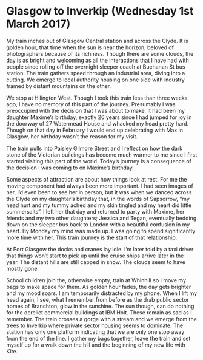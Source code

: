 # Glasgow to Inverkip (Wednesday 1st March 2017) #

My train inches out of Glasgow Central station and across the Clyde. It is golden hour, that time when the sun is near the horizon, beloved of photographers because of its richness. Though there are some clouds, the day is as bright and welcoming as all the interactions that I have had with people since rolling off the overnight sleeper coach at Buchanan St bus station. The train gathers speed through an industrial area, diving into a cutting. We emerge to local authority housing on one side with industry framed by distant mountains on the other.

We stop at Hilington West. Though I took this train less than three weeks ago, I have no memory of this part of the journey. Presumably I was preoccupied with the decision that I was about to make. It had been my daughter Maxime’s birthday, exactly 26 years since I had jumped for joy in the doorway of 27 Watermead House and whacked my head pretty hard. Though on that day in February I would end up celebrating with Max in Glasgow, her birthday wasn’t the reason for my visit.

The train pulls into Paisley Gilmore Street and I reflect on how the dark stone of the Victorian buildings has become much warmer to me since I first started visiting this part of the world. Today’s journey is a consequence of the decision I was coming to on Maxime’s birthday.

Some aspects of attraction are about how things look at rest. For me the moving component had always been more important. I had seen images of her, I’d even been to see her in person, but it was when we danced across the Clyde on my daughter’s birthday that, in the words of Sapsorrow, “my head hurt and my tummy ached and my skin tingled and my heart did little summersalts”. I left her that day and returned to party with Maxime, her friends and my two other daughters; Jessica and Tegan, eventually bedding down on the sleeper bus back to London with a beautiful confusion in my heart. By Monday my mind was made up. I was going to spend significantly more time with her. This train journey is the start of that relationship.

At Port Glasgow the docks and cranes lay idle. I’m later told by a taxi driver that things won’t start to pick up until the cruise ships arrive later in the year. The distant hills are still capped in snow. The clouds seem to have mostly gone.

School children join the, otherwise empty, train at Whinhill so I move my bags to make space for them. As golden hour fades, the day gets brighter and my mood soars. I am temporarily distracted by my phone. When I lift my head again, I see, what I remember from before as the drab public sector homes of Branchton, glow in the sunshine. The sun though, can do nothing for the derelict commercial buildings at IBM Holt. These remain as sad as I remember. The train crosses a gorge with a stream and we emerge from the trees to Inverkip where private sector housing seems to dominate. The station has only one platform indicating that we are only one stop away from the end of the line. I gather my bags together, leave the train and set myself up for a walk down the hill and the beginning of my new life with Kite.


